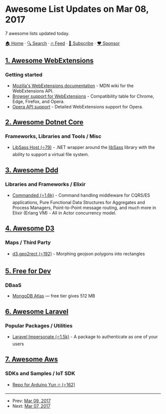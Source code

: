 # Awesome List Updates on Mar 08, 2017

7 awesome lists updated today.

[🏠 Home](/README.md) · [🔍 Search](https://www.trackawesomelist.com/search/) · [🔥 Feed](https://www.trackawesomelist.com/rss.xml) · [📮 Subscribe](https://trackawesomelist.us17.list-manage.com/subscribe?u=d2f0117aa829c83a63ec63c2f&id=36a103854c) · [❤️  Sponsor](https://github.com/sponsors/theowenyoung)



## [1. Awesome WebExtensions](/content/fregante/Awesome-WebExtensions/README.md)

### Getting started

*   [Mozilla's WebExtensions documentation](https://developer.mozilla.org/en-US/Add-ons/WebExtensions) - MDN wiki for the WebExtensions API.
*   [Browser support for WebExtensions](https://developer.mozilla.org/en-US/Add-ons/WebExtensions/Browser_support_for_JavaScript_APIs) - Compatibility table for Chrome, Edge, Firefox, and Opera.
*   [Opera API support](https://dev.opera.com/extensions/apis/) - Detailed WebExtensions support for Opera.

## [2. Awesome Dotnet Core](/content/thangchung/awesome-dotnet-core/README.md)

### Frameworks, Libraries and Tools / Misc

*   [LibSass Host (⭐79)](https://github.com/Taritsyn/LibSassHost) - .NET wrapper around the [libSass](http://sass-lang.com/libsass) library with the ability to support a virtual file system.

## [3. Awesome Ddd](/content/heynickc/awesome-ddd/README.md)

### Libraries and Frameworks / Elixir

*   [Commanded (⭐1.6k)](https://github.com/slashdotdash/commanded) - Command handling middleware for CQRS/ES applications, Pure Functional Data Structures for Aggregates and Process Managers, Point-to-Point message routing, and much more in Elixir (Erlang VM) - All in Actor concurrency model.

## [4. Awesome D3](/content/wbkd/awesome-d3/README.md)

### Maps / Third Party

*   [d3.geo2rect (⭐192)](https://github.com/sebastian-meier/d3.geo2rect) - Morphing geojson polygons into rectangles

## [5. Free for Dev](/content/ripienaar/free-for-dev/README.md)

### DBaaS

*   [MongoDB Atlas](https://www.mongodb.com/cloud/atlas) — free tier gives 512 MB

## [6. Awesome Laravel](/content/chiraggude/awesome-laravel/README.md)

### Popular Packages / Utilities

*   [Laravel Impersonate (⭐1.5k)](https://github.com/404labfr/laravel-impersonate) - A package to authenticate as one of your users

## [7. Awesome Aws](/content/donnemartin/awesome-aws/README.md)

### SDKs and Samples / IoT SDK

*   [Repo for Arduino Yun :fire: (⭐162)](https://github.com/aws/aws-iot-device-sdk-arduino-yun/)

---

- Prev: [Mar 09, 2017](/content/2017/03/09/README.md)
- Next: [Mar 07, 2017](/content/2017/03/07/README.md)